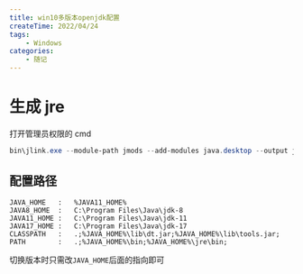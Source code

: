 ```yaml
---
title: win10多版本openjdk配置
createTime: 2022/04/24
tags:
    - Windows
categories:
    - 随记
---
```


# 生成 jre

打开管理员权限的 cmd

```powershell
bin\jlink.exe --module-path jmods --add-modules java.desktop --output jre
```

## 配置路径

```
JAVA_HOME   :   %JAVA11_HOME%
JAVA8_HOME  :   C:\Program Files\Java\jdk-8
JAVA11_HOME :   C:\Program Files\Java\jdk-11
JAVA17_HOME :   C:\Program Files\Java\jdk-17
CLASSPATH   :   .;%JAVA_HOME%\lib\dt.jar;%JAVA_HOME%\lib\tools.jar;
PATH        :   .;%JAVA_HOME%\bin;%JAVA_HOME%\jre\bin;
```

切换版本时只需改`JAVA_HOME`后面的指向即可
